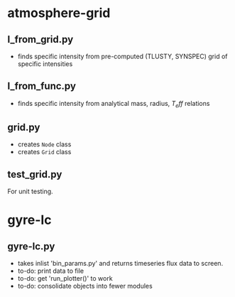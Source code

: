 # atmosphere-grid

## I_from_grid.py

- finds specific intensity from pre-computed (TLUSTY, SYNSPEC) grid of specific intensities

## I_from_func.py

- finds specific intensity from analytical mass, radius, $T_eff$ relations

## grid.py
- creates `Node` class
- creates `Grid` class

## test_grid.py
For unit testing.

# gyre-lc

## gyre-lc.py

- takes inlist 'bin_params.py' and returns timeseries flux data to screen.
- to-do: print data to file
- to-do: get 'run_plotter()' to work
- to-do: consolidate objects into fewer modules

